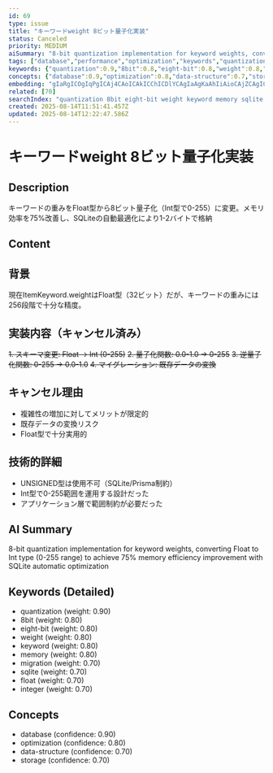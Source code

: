 ```yaml
---
id: 69
type: issue
title: "キーワードweight 8ビット量子化実装"
status: Canceled
priority: MEDIUM
aiSummary: "8-bit quantization implementation for keyword weights, converting Float to Int type (0-255 range) to achieve 75% memory efficiency improvement with SQLite automatic optimization"
tags: ["database","performance","optimization","keywords","quantization"]
keywords: {"quantization":0.9,"8bit":0.8,"eight-bit":0.8,"weight":0.8,"keyword":0.8}
concepts: {"database":0.9,"optimization":0.8,"data-structure":0.7,"storage":0.7}
embedding: "gIaRgICOgIqPgICAj4CAoICAkICChICDlYCAgIaAgKaAhIiAioCAjZCAgICAgIClgI+OgJGFgJSGgICAgoCAnYCHhYCQj4CSgICAgIqAgKWAkoCAiYeAiIOAgICEgICcgJeCgIGRgICNgICAjYCAjICRi4CGlICBlICAgJKAgJc="
related: [70]
searchIndex: "quantization 8bit eight-bit weight keyword memory sqlite migration float int integer optimization efficiency schema prisma"
created: 2025-08-14T11:51:41.457Z
updated: 2025-08-14T12:22:47.586Z
---
```


# キーワードweight 8ビット量子化実装

## Description

キーワードの重みをFloat型から8ビット量子化（Int型で0-255）に変更。メモリ効率を75%改善し、SQLiteの自動最適化により1-2バイトで格納

## Content

## 背景
現在ItemKeyword.weightはFloat型（32ビット）だが、キーワードの重みには256段階で十分な精度。

## 実装内容（キャンセル済み）
~~1. スキーマ変更: Float → Int (0-255)~~
~~2. 量子化関数: 0.0-1.0 → 0-255~~
~~3. 逆量子化関数: 0-255 → 0.0-1.0~~
~~4. マイグレーション: 既存データの変換~~

## キャンセル理由
- 複雑性の増加に対してメリットが限定的
- 既存データの変換リスク
- Float型で十分実用的

## 技術的詳細
- UNSIGNED型は使用不可（SQLite/Prisma制約）
- Int型で0-255範囲を運用する設計だった
- アプリケーション層で範囲制約が必要だった

## AI Summary

8-bit quantization implementation for keyword weights, converting Float to Int type (0-255 range) to achieve 75% memory efficiency improvement with SQLite automatic optimization

## Keywords (Detailed)

- quantization (weight: 0.90)
- 8bit (weight: 0.80)
- eight-bit (weight: 0.80)
- weight (weight: 0.80)
- keyword (weight: 0.80)
- memory (weight: 0.80)
- migration (weight: 0.70)
- sqlite (weight: 0.70)
- float (weight: 0.70)
- integer (weight: 0.70)

## Concepts

- database (confidence: 0.90)
- optimization (confidence: 0.80)
- data-structure (confidence: 0.70)
- storage (confidence: 0.70)

